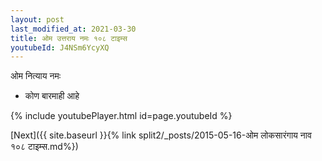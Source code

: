 ```yaml
---
layout: post
last_modified_at: 2021-03-30
title: ओम उत्तराय नमः १०८ टाइम्स
youtubeId: J4NSm6YcyXQ
---
```

 
 
 ओम नित्याय नमः  
 
 -  कोण बारमाही आहे 
 
  
 
  
 
 
 
 
 
 


{% include youtubePlayer.html id=page.youtubeId %}
 
[Next]({{ site.baseurl }}{% link  split2/_posts/2015-05-16-ओम लोकसारंगाय नाव १०८ टाइम्स.md%})
 
